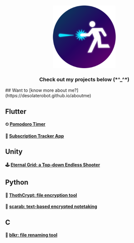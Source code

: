 <p align="center"> 
    <img width="200" height="200" src="eternalGridIcon.png" alt="Hello!"> 
</p> 

<h3 align="center"><b>
Check out my projects below (*^_^*)
</b></h3>
## Want to [know more about me?](https://desolaterobot.github.io/aboutme)

## Flutter
#### ⏲ [Pomodoro Timer](https://desolaterobot.github.io/pomodoro/#/)
#### 💸 [Subscription Tracker App](https://play.google.com/store/apps/details?id=com.desolate.substracker)

## Unity
#### 🕹 [Eternal Grid: a Top-down Endless Shooter](http://desolaterobot.itch.io/eternal-grid)

## Python
#### 🔐 [ThothCrypt: file encryption tool](https://github.com/desolaterobot/thoth)
#### 📝 [scarab: text-based encrypted notetaking](https://github.com/desolaterobot/scarab)

## C
#### 📁 [blkr: file renaming tool](https://github.com/desolaterobot/blkr)
